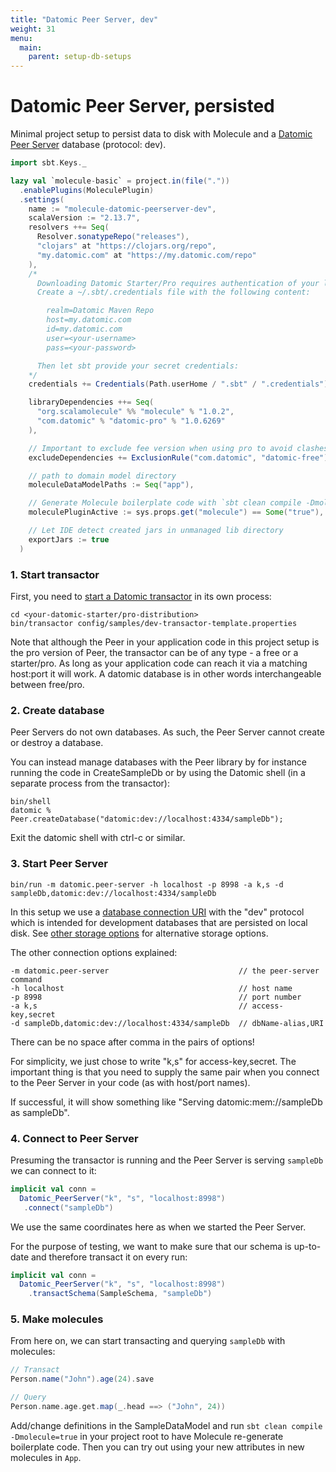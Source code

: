 ```yaml
---
title: "Datomic Peer Server, dev"
weight: 31
menu:
  main:
    parent: setup-db-setups
---
```


# Datomic Peer Server, persisted

Minimal project setup to persist data to disk with Molecule and a [Datomic Peer Server](https://docs.datomic.com/on-prem/peer-server.html) database (protocol: dev).

```scala
import sbt.Keys._

lazy val `molecule-basic` = project.in(file("."))
  .enablePlugins(MoleculePlugin)
  .settings(
    name := "molecule-datomic-peerserver-dev",
    scalaVersion := "2.13.7",
    resolvers ++= Seq(
      Resolver.sonatypeRepo("releases"),
      "clojars" at "https://clojars.org/repo",
      "my.datomic.com" at "https://my.datomic.com/repo"
    ),
    /*
      Downloading Datomic Starter/Pro requires authentication of your license:
      Create a ~/.sbt/.credentials file with the following content:

        realm=Datomic Maven Repo
        host=my.datomic.com
        id=my.datomic.com
        user=<your-username>
        pass=<your-password>

      Then let sbt provide your secret credentials:
    */
    credentials += Credentials(Path.userHome / ".sbt" / ".credentials"),

    libraryDependencies ++= Seq(
      "org.scalamolecule" %% "molecule" % "1.0.2",
      "com.datomic" % "datomic-pro" % "1.0.6269"
    ),

    // Important to exclude fee version when using pro to avoid clashes with pro version
    excludeDependencies += ExclusionRule("com.datomic", "datomic-free"),

    // path to domain model directory
    moleculeDataModelPaths := Seq("app"),

    // Generate Molecule boilerplate code with `sbt clean compile -Dmolecule=true`
    moleculePluginActive := sys.props.get("molecule") == Some("true"),

    // Let IDE detect created jars in unmanaged lib directory
    exportJars := true
  )
```

### 1. Start transactor

First, you need to [start a Datomic transactor](https://docs.datomic.com/on-prem/storage.html#start-transactor) in its own process:

    cd <your-datomic-starter/pro-distribution>
    bin/transactor config/samples/dev-transactor-template.properties

Note that although the Peer in your application code in this project setup is the pro version of Peer, the transactor can be of any type - a free or a starter/pro. As long as your application code can reach it via a matching host:port it will work. A datomic database is in other words interchangeable between free/pro.

### 2. Create database

Peer Servers do not own databases. As such, the Peer Server cannot create or destroy a database.

You can instead manage databases with the Peer library by for instance running the code in CreateSampleDb or by using the Datomic shell (in a separate process from the transactor):

    bin/shell
    datomic % Peer.createDatabase("datomic:dev://localhost:4334/sampleDb");

Exit the datomic shell with ctrl-c or similar.


### 3. Start Peer Server

    bin/run -m datomic.peer-server -h localhost -p 8998 -a k,s -d sampleDb,datomic:dev://localhost:4334/sampleDb

In this setup we use a [database connection URI](https://docs.datomic.com/on-prem/javadoc/datomic/Peer.html#connect-java.lang.Object-) with the "dev" protocol which is intended for development databases that are persisted on local disk. See [other storage options](https://docs.datomic.com/on-prem/storage.html) for alternative storage options.

The other connection options explained:

    -m datomic.peer-server                             // the peer-server command
    -h localhost                                       // host name
    -p 8998                                            // port number
    -a k,s                                             // access-key,secret
    -d sampleDb,datomic:dev://localhost:4334/sampleDb  // dbName-alias,URI

There can be no space after comma in the pairs of options!

For simplicity, we just chose to write "k,s" for access-key,secret. The important thing is that you need to supply the same pair when you connect to the Peer Server in your code (as with host/port names).

If successful, it will show something like "Serving datomic:mem://sampleDb as sampleDb".


### 4. Connect to Peer Server

Presuming the transactor is running and the Peer Server is serving `sampleDb` we can connect to it:

```scala
implicit val conn = 
  Datomic_PeerServer("k", "s", "localhost:8998")
   .connect("sampleDb")
```

We use the same coordinates here as when we started the Peer Server.

For the purpose of testing, we want to make sure that our schema is up-to-date and therefore transact it on every run:

```scala
implicit val conn = 
  Datomic_PeerServer("k", "s", "localhost:8998")
    .transactSchema(SampleSchema, "sampleDb")
```


### 5. Make molecules

From here on, we can start transacting and querying `sampleDb` with molecules:

```scala
// Transact
Person.name("John").age(24).save

// Query
Person.name.age.get.map(_.head ==> ("John", 24))
```


Add/change definitions in the SampleDataModel and run `sbt clean compile -Dmolecule=true` in your project root to have Molecule re-generate boilerplate code. Then you can try out using your new attributes in new molecules in `App`.
